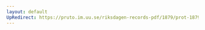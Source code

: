```yaml
---
layout: default
UpRedirect: https://pruto.im.uu.se/riksdagen-records-pdf/1879/prot-1879--ak--049/prot-1879--ak--049_026.pdf
---
```

